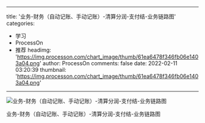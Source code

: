 
---
title: '业务-财务（自动记账、手动记账）-清算分润-支付结-业务链路图'
categories: 
 - 学习
 - ProcessOn
 - 推荐
headimg: 'https://img.processon.com/chart_image/thumb/61ea6478f346fb06e1403a04.png'
author: ProcessOn
comments: false
date: 2022-02-11 03:20:39
thumbnail: 'https://img.processon.com/chart_image/thumb/61ea6478f346fb06e1403a04.png'
---

<div>   
<img class="thumb" alt="业务-财务（自动记账、手动记账）-清算分润-支付结-业务链路图" src="https://img.processon.com/chart_image/thumb/61ea6478f346fb06e1403a04.png" referrerpolicy="no-referrer">
<p>业务-财务（自动记账、手动记账）-清算分润-支付结-业务链路图</p>  
</div>
            